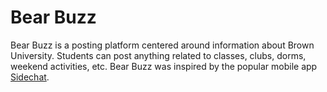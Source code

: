 # Bear Buzz

Bear Buzz is a posting platform centered around information about Brown University.
Students can post anything related to classes, clubs, dorms, weekend activities, etc.
Bear Buzz was inspired by the popular mobile app [Sidechat](https://www.sidechat.lol).
